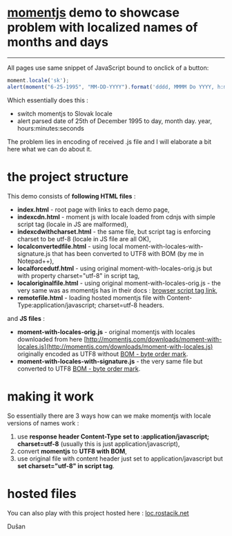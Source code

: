# [momentjs](http://momentjs.com/ "momentjs") demo to showcase problem with localized names of months and days #

----------

All pages use same snippet of JavaScript bound to onclick of a button:

```javascript
moment.locale('sk');
alert(moment("6-25-1995", "MM-DD-YYYY").format('dddd, MMMM Do YYYY, h:mm:ss'));
```

Which essentially does this :

- switch momentjs to Slovak locale
- alert parsed date of 25th of December 1995 to day, month day. year, hours:minutes:seconds

The problem lies in encoding of received .js file and I will elaborate a bit here what we can do about it.

# the project structure #

This demo consists of **following HTML files** :

- **index.html** - root page with links to each demo page,
- **indexcdn.html** - moment js with locale loaded from cdnjs with simple script tag (locale in JS are malformed),
- **indexcdwithcharset.html** - the same file, but script tag is enforcing charset to be utf-8 (locale in JS file are all OK),
- **localconvertedfile.html** - using local moment-with-locales-with-signature.js that has been converted to UTF8 with BOM (by me in Notepad++),
- **localforcedutf.html** - using original moment-with-locales-orig.js but with property charset="utf-8" in script tag,
- **localoriginalfile.html** - using original moment-with-locales-orig.js - the very same was as momentjs has in their docs : [browser script tag link](http://momentjs.com/docs/#/use-it/browser/),
- **remotefile.html** - loading hosted momentjs file with Content-Type:application/javascript; charset=utf-8 headers.

and **JS files** :

- **moment-with-locales-orig.js** - original momentjs with locales downloaded from here [http://momentjs.com/downloads/moment-with-locales.js](http://momentjs.com/downloads/moment-with-locales.js) originally encoded as UTF8 without [BOM - byte order mark](http://en.wikipedia.org/wiki/Byte_order_mark).
- **moment-with-locales-with-signature.js** - the very same file but converted to UTF8 [BOM - byte order mark](http://en.wikipedia.org/wiki/Byte_order_mark).

# making it work #
So essentially there are 3 ways how can we make momentjs with locale versions of names work :

1. use **response header Content-Type	set to :application/javascript; charset=utf-8** (usually this is just application/javascript),
2. convert **momentjs** to **UTF8 with BOM**,
3. use original file with content header just set to application/javascript but **set charset="utf-8" in script tag**.

# hosted files #
You can also play with this project hosted here : [loc.rostacik.net](http://loc.rostacik.net)

Dušan